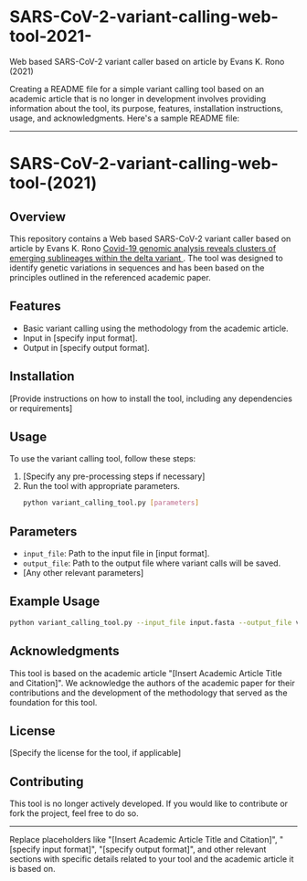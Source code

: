 # SARS-CoV-2-variant-calling-web-tool-2021-
Web based SARS-CoV-2 variant caller based on article by Evans K. Rono (2021)

Creating a README file for a simple variant calling tool based on an academic article that is no longer in development involves providing information about the tool, its purpose, features, installation instructions, usage, and acknowledgments. Here's a sample README file:

---

# SARS-CoV-2-variant-calling-web-tool-(2021)

## Overview

This repository contains a Web based SARS-CoV-2 variant caller based on article by Evans K. Rono <a href="https://www.biorxiv.org/content/10.1101/2021.10.08.463334v2"> Covid-19 genomic analysis reveals clusters of emerging sublineages within the delta variant </a>. The tool was designed to identify genetic variations in sequences and has been based on the principles outlined in the referenced academic paper.

## Features

- Basic variant calling using the methodology from the academic article.
- Input in [specify input format].
- Output in [specify output format].

## Installation

[Provide instructions on how to install the tool, including any dependencies or requirements]

## Usage

To use the variant calling tool, follow these steps:

1. [Specify any pre-processing steps if necessary]
2. Run the tool with appropriate parameters.
   ```bash
   python variant_calling_tool.py [parameters]
   ```

## Parameters

- `input_file`: Path to the input file in [input format].
- `output_file`: Path to the output file where variant calls will be saved.
- [Any other relevant parameters]

## Example Usage

```bash
python variant_calling_tool.py --input_file input.fasta --output_file variants.vcf
```

## Acknowledgments

This tool is based on the academic article "[Insert Academic Article Title and Citation]". We acknowledge the authors of the academic paper for their contributions and the development of the methodology that served as the foundation for this tool.

## License

[Specify the license for the tool, if applicable]

## Contributing

This tool is no longer actively developed. If you would like to contribute or fork the project, feel free to do so.

---

Replace placeholders like "[Insert Academic Article Title and Citation]", "[specify input format]", "[specify output format]", and other relevant sections with specific details related to your tool and the academic article it is based on.
